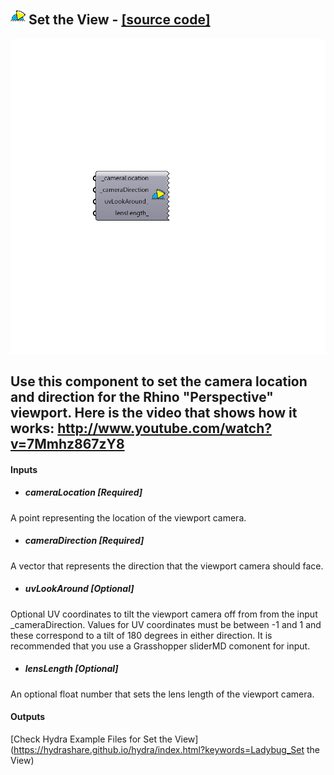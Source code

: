 ## ![](../../images/icons/Set_the_View.png) Set the View - [[source code]](https://github.com/ladybug-tools/ladybug-legacy/tree/master/src/Ladybug_Set%20the%20View.py)

![](../../images/components/Set_the_View.png)

Use this component to set the camera location and direction for the Rhino "Perspective" viewport.
 Here is the video that shows how it works: http://www.youtube.com/watch?v=7Mmhz867zY8
 -
 

#### Inputs
* ##### cameraLocation [Required]
A point representing the location of the viewport camera.
* ##### cameraDirection [Required]
A vector that represents the direction that the viewport camera should face.
* ##### uvLookAround [Optional]
Optional UV coordinates to tilt the viewport camera off from from the input _cameraDirection. Values for UV coordinates must be between -1 and 1 and these correspond to a tilt of 180 degrees in either direction.  It is recommended that you use a Grasshopper sliderMD comonent for input.
* ##### lensLength [Optional]
An optional float number that sets the lens length of the viewport camera.

#### Outputs


[Check Hydra Example Files for Set the View](https://hydrashare.github.io/hydra/index.html?keywords=Ladybug_Set the View)